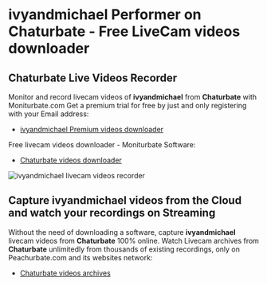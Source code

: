 # ivyandmichael Performer on Chaturbate - Free LiveCam videos downloader

## Chaturbate Live Videos Recorder

Monitor and record livecam videos of **ivyandmichael** from **Chaturbate** with Moniturbate.com
Get a premium trial for free by just and only registering with your Email address:
* [ivyandmichael Premium videos downloader](https://moniturbate.com/request-demo-licence-key.html)

Free livecam videos downloader - Moniturbate Software:
* [Chaturbate videos downloader](https://moniturbate.com/moniturbate-download-software.html)

![ivyandmichael livecam videos recorder](https://peachurnet.com/templates/moniturbate-software.png)


## Capture ivyandmichael videos from the Cloud and watch your recordings on Streaming

Without the need of downloading a software, capture **ivyandmichael** livecam videos from **Chaturbate** 100% online.
Watch Livecam archives from **Chaturbate** unlimitedly from thousands of existing recordings, only on Peachurbate.com and its websites network:
* [Chaturbate videos archives](https://peachurnet.com/)